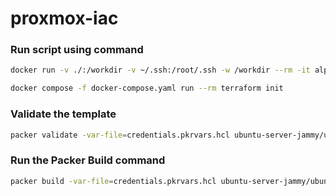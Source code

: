 # proxmox-iac

### Run script using command

```sh
docker run -v ./:/workdir -v ~/.ssh:/root/.ssh -w /workdir --rm -it alpine/ansible:2.18.1 ansible-playbook -i inventory.yaml -k -u root playbook-post-install.yaml
```

```sh
docker compose -f docker-compose.yaml run --rm terraform init
```

### Validate the template
```sh
packer validate -var-file=credentials.pkrvars.hcl ubuntu-server-jammy/ubuntu-server-jammy.pkr.hcl
```

### Run the Packer Build command
```sh
packer build -var-file=credentials.pkrvars.hcl ubuntu-server-jammy/ubuntu-server-jammy.pkr.hcl
```